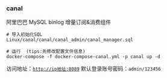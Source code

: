 ### canal

阿里巴巴 MySQL binlog 增量订阅&消费组件

```shell
# 导入初始化SQL
Linux/canal/canal/canal_admin/canal_manager.sql

# 运行  (tips:先修改配置文件信息)
docker-compose -f docker-compose-canal.yml -p canal up -d
```

访问地址：[`http://ip地址:8089`](http://www.xxx.com:8089)
默认登录账号密码：`admin/123456`
